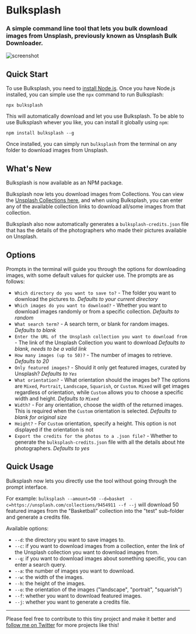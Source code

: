 # Bulksplash

### A simple command line tool that lets you bulk download images from Unsplash, previously known as Unsplash Bulk Downloader.

![screenshot](https://raw.githubusercontent.com/MehediH/Bulksplash/images/demo.gif)

## Quick Start

To use Bulksplash, you need to [install Node.js](https://nodejs.org/en/download/). Once you have Node.js installed, you can simple use the `npx` command to run Bulksplash:

`npx bulksplash`

This will automatically download and let you use Bulksplash. To be able to use Bulksplash whever you like, you can install it globally using `npm`:

`npm install bulksplash --g`

Once installed, you can simply run `bulksplash` from the terminal on any folder to download images from Unsplash. 

## What's New

Bulksplash is now available as an NPM package.

Bulksplash now lets you download images from Collections. You can view the [Unsplash Collections here](https://unsplash.com/collections), and when using Bulksplash, you can enter any of the available collection links to download all/some images from that collection.

Bulksplash also now automatically generates a `bulksplash-credits.json` file that has the details of the photographers who made their pictures available on Unsplash. 


## Options

Prompts in the terminal will guide you through the options for downloading images, with some default values for quicker use. The prompts are as follows:

* `Which directory do you want to save to?` - The folder you want to download the pictures to. _Defaults to your current directory_
* `Which images do you want to download?` - Whether you want to download images randomly or from a specific collection. _Defaults to random_
* `What search term?` - A search term, or blank for random images. _Defaults to blank_
* `Enter the URL of the Unsplash collection you want to download from ` - The link of the Unsplash Collection you want to download _Defaults to blank, needs to be a valid link_
* `How many images (up to 50)?` - The number of images to retrieve. _Defaults to 20_
* `Only featured images?` - Should it only get featured images, curated by Unsplash? _Defaults to `Yes`_
* `What orientation?` - What orientation should the images be? The options are `Mixed`, `Portrait`, `Landscape`, `Squarish`, or `Custom`. `Mixed` will get images regardless of orientation, while `Custom` allows you to choose a specific width and height. _Defaults to `Mixed`_
* `Width?` - For any orientation, choose the width of the returned images. This is required when the `Custom` orientation is selected. _Defaults to blank for original size_
* `Height?` - For `Custom` orientation, specify a height. This option is not displayed if the orientation is not 
* `Export the credits for the photos to a .json file?` - Whether to generate the `bulksplash-credits.json` file with all the details about hte photographers. _Defaults to yes_

## Quick Usage

Bulksplash now lets you directly use the tool without going through the prompt interface. 

For example: `bulksplash --amount=50 --d=basket  -c=https://unsplash.com/collections/9454911 --f --j` will download 50 featured images from the "Basketball" collection into the "test" sub-folder and generate a credits file.

Available options:

* `--d`: the directory you want to save images to.
* `--c`: if you want to download images from a collection, enter the link of the Unsplash collection you want to download images from.
* `--q`: if you want to download images about something specific, you can enter a search query.
* `--a`: the number of images you want to download.
* `--w`: the width of the images.
* `--h`: the height of the images.
* `--o`: the orientation of the images ("landscape", "portrait", "squarish")
* `--f`: whether you want to download featured images.
* `--j`: whether you want to generate a credits file.
---

Please feel free to contribute to this tiny project and make it better and [follow me on Twitter](https://twitter.com/mehedih_) for more projects like this!
